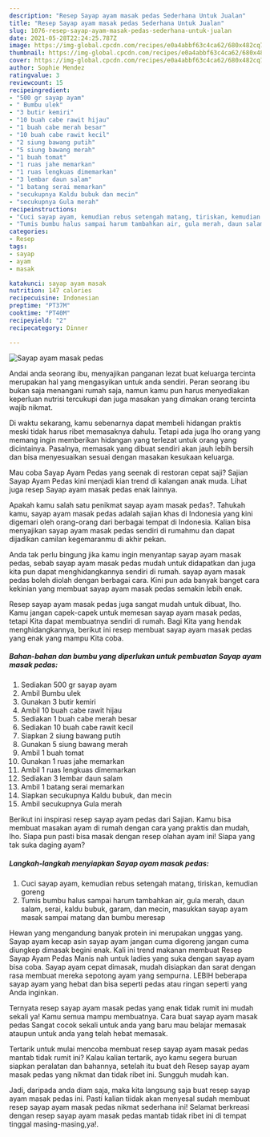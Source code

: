 ```yaml
---
description: "Resep Sayap ayam masak pedas Sederhana Untuk Jualan"
title: "Resep Sayap ayam masak pedas Sederhana Untuk Jualan"
slug: 1076-resep-sayap-ayam-masak-pedas-sederhana-untuk-jualan
date: 2021-05-28T22:24:25.787Z
image: https://img-global.cpcdn.com/recipes/e0a4abbf63c4ca62/680x482cq70/sayap-ayam-masak-pedas-foto-resep-utama.jpg
thumbnail: https://img-global.cpcdn.com/recipes/e0a4abbf63c4ca62/680x482cq70/sayap-ayam-masak-pedas-foto-resep-utama.jpg
cover: https://img-global.cpcdn.com/recipes/e0a4abbf63c4ca62/680x482cq70/sayap-ayam-masak-pedas-foto-resep-utama.jpg
author: Sophie Mendez
ratingvalue: 3
reviewcount: 15
recipeingredient:
- "500 gr sayap ayam"
- " Bumbu ulek"
- "3 butir kemiri"
- "10 buah cabe rawit hijau"
- "1 buah cabe merah besar"
- "10 buah cabe rawit kecil"
- "2 siung bawang putih"
- "5 siung bawang merah"
- "1 buah tomat"
- "1 ruas jahe memarkan"
- "1 ruas lengkuas dimemarkan"
- "3 lembar daun salam"
- "1 batang serai memarkan"
- "secukupnya Kaldu bubuk dan mecin"
- "secukupnya Gula merah"
recipeinstructions:
- "Cuci sayap ayam, kemudian rebus setengah matang, tiriskan, kemudian goreng"
- "Tumis bumbu halus sampai harum tambahkan air, gula merah, daun salam, serai, kaldu bubuk, garam, dan mecin, masukkan sayap ayam masak sampai matang dan bumbu meresap"
categories:
- Resep
tags:
- sayap
- ayam
- masak

katakunci: sayap ayam masak 
nutrition: 147 calories
recipecuisine: Indonesian
preptime: "PT37M"
cooktime: "PT40M"
recipeyield: "2"
recipecategory: Dinner

---
```



![Sayap ayam masak pedas](https://img-global.cpcdn.com/recipes/e0a4abbf63c4ca62/680x482cq70/sayap-ayam-masak-pedas-foto-resep-utama.jpg)

Andai anda seorang ibu, menyajikan panganan lezat buat keluarga tercinta merupakan hal yang mengasyikan untuk anda sendiri. Peran seorang ibu bukan saja menangani rumah saja, namun kamu pun harus menyediakan keperluan nutrisi tercukupi dan juga masakan yang dimakan orang tercinta wajib nikmat.

Di waktu  sekarang, kamu sebenarnya dapat membeli hidangan praktis meski tidak harus ribet memasaknya dahulu. Tetapi ada juga lho orang yang memang ingin memberikan hidangan yang terlezat untuk orang yang dicintainya. Pasalnya, memasak yang dibuat sendiri akan jauh lebih bersih dan bisa menyesuaikan sesuai dengan masakan kesukaan keluarga. 

Mau coba Sayap Ayam Pedas yang seenak di restoran cepat saji? Sajian Sayap Ayam Pedas kini menjadi kian trend di kalangan anak muda. Lihat juga resep Sayap ayam masak pedas enak lainnya.

Apakah kamu salah satu penikmat sayap ayam masak pedas?. Tahukah kamu, sayap ayam masak pedas adalah sajian khas di Indonesia yang kini digemari oleh orang-orang dari berbagai tempat di Indonesia. Kalian bisa menyajikan sayap ayam masak pedas sendiri di rumahmu dan dapat dijadikan camilan kegemaranmu di akhir pekan.

Anda tak perlu bingung jika kamu ingin menyantap sayap ayam masak pedas, sebab sayap ayam masak pedas mudah untuk didapatkan dan juga kita pun dapat menghidangkannya sendiri di rumah. sayap ayam masak pedas boleh diolah dengan berbagai cara. Kini pun ada banyak banget cara kekinian yang membuat sayap ayam masak pedas semakin lebih enak.

Resep sayap ayam masak pedas juga sangat mudah untuk dibuat, lho. Kamu jangan capek-capek untuk memesan sayap ayam masak pedas, tetapi Kita dapat membuatnya sendiri di rumah. Bagi Kita yang hendak menghidangkannya, berikut ini resep membuat sayap ayam masak pedas yang enak yang mampu Kita coba.

<!--inarticleads1-->

##### Bahan-bahan dan bumbu yang diperlukan untuk pembuatan Sayap ayam masak pedas:

1. Sediakan 500 gr sayap ayam
1. Ambil  Bumbu ulek
1. Gunakan 3 butir kemiri
1. Ambil 10 buah cabe rawit hijau
1. Sediakan 1 buah cabe merah besar
1. Sediakan 10 buah cabe rawit kecil
1. Siapkan 2 siung bawang putih
1. Gunakan 5 siung bawang merah
1. Ambil 1 buah tomat
1. Gunakan 1 ruas jahe memarkan
1. Ambil 1 ruas lengkuas dimemarkan
1. Sediakan 3 lembar daun salam
1. Ambil 1 batang serai memarkan
1. Siapkan secukupnya Kaldu bubuk, dan mecin
1. Ambil secukupnya Gula merah


Berikut ini inspirasi resep sayap ayam pedas dari Sajian. Kamu bisa membuat masakan ayam di rumah dengan cara yang praktis dan mudah, lho. Siapa pun pasti bisa masak dengan resep olahan ayam ini! Siapa yang tak suka daging ayam? 

<!--inarticleads2-->

##### Langkah-langkah menyiapkan Sayap ayam masak pedas:

1. Cuci sayap ayam, kemudian rebus setengah matang, tiriskan, kemudian goreng
1. Tumis bumbu halus sampai harum tambahkan air, gula merah, daun salam, serai, kaldu bubuk, garam, dan mecin, masukkan sayap ayam masak sampai matang dan bumbu meresap


Hewan yang mengandung banyak protein ini merupakan unggas yang. Sayap ayam kecap asin sayap ayam jangan cuma digoreng jangan cuma diungkep dimasak begini enak. Kali ini trend makanan membuat Resep Sayap Ayam Pedas Manis nah untuk ladies yang suka dengan sayap ayam bisa coba. Sayap ayam cepat dimasak, mudah disiapkan dan sarat dengan rasa membuat mereka sepotong ayam yang sempurna. LEBIH beberapa sayap ayam yang hebat dan bisa seperti pedas atau ringan seperti yang Anda inginkan. 

Ternyata resep sayap ayam masak pedas yang enak tidak rumit ini mudah sekali ya! Kamu semua mampu membuatnya. Cara buat sayap ayam masak pedas Sangat cocok sekali untuk anda yang baru mau belajar memasak ataupun untuk anda yang telah hebat memasak.

Tertarik untuk mulai mencoba membuat resep sayap ayam masak pedas mantab tidak rumit ini? Kalau kalian tertarik, ayo kamu segera buruan siapkan peralatan dan bahannya, setelah itu buat deh Resep sayap ayam masak pedas yang nikmat dan tidak ribet ini. Sungguh mudah kan. 

Jadi, daripada anda diam saja, maka kita langsung saja buat resep sayap ayam masak pedas ini. Pasti kalian tiidak akan menyesal sudah membuat resep sayap ayam masak pedas nikmat sederhana ini! Selamat berkreasi dengan resep sayap ayam masak pedas mantab tidak ribet ini di tempat tinggal masing-masing,ya!.

